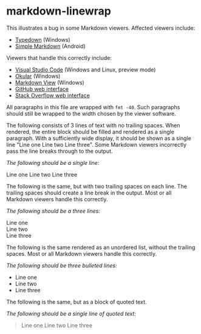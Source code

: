 # markdown-linewrap

This illustrates a bug in some Markdown
viewers.  Affected viewers include:

- [Typedown](https://apps.microsoft.com/detail/9p8tcw4h2hb4?hl=en-US&gl=US) (Windows)
- [Simple Markdown](https://play.google.com/store/apps/details?id=com.wbrawner.simplemarkdown) (Android)

Viewers that handle this correctly include:

- [Visual Studio Code](https://code.visualstudio.com/) (Windows and Linux, preview mode)
- [Okular](https://okular.kde.org/) (Windows)
- [Markdown View](https://apps.microsoft.com/detail/9pj021lr0m3g?hl=en-US&gl=US) (Windows)
- [GitHub web interface](https://github.com/Keith-S-Thompson/markdown-linewrap)
- [Stack Overflow web interface](https://stackoverflow.com/)

All paragraphs in this file are wrapped
with `fmt -40`.  Such paragraphs should
still be wrapped to the width chosen
by the viewer software.

The following consists of 3 lines
of text with no trailing spaces.
When rendered, the entire block should
be filled and rendered as a single
paragraph.  With a sufficiently wide
display, it should be shown as a single
line "Line one Line two Line three".
Some Markdown viewers incorrectly pass
the line breaks through to the output.

*The following should be a single line:*  

Line one
Line two
Line three

The following is the same, but with
two trailing spaces on each line.
The trailing spaces should create a
line break in the output.  Most or all
Markdown viewers handle this correctly.

*The following should be a three lines:*  

Line one  
Line two  
Line three  

The following is the same rendered as
an unordered list, without the trailing
spaces.  Most or all Markdown viewers
handle this correctly.

*The following should be three bulleted lines:*

- Line one
- Line two
- Line three

The following is the same, but as a
block of quoted text.

*The following should be a single line of quoted text:*  

> Line one
> Line two
> Line three
